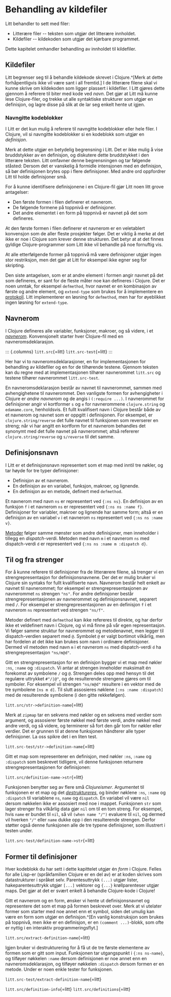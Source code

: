# Behandling av kildefiler

Litt behandler to sett med filer:

- Litterære filer -- teksten som utgjør det litterære innholdet.
- Kildefiler -- kildekoden som utgjør det kjørbare programmet.

Dette kapitelet omhandler behandling av innholdet til kildefiler.

## Kildefiler

Litt begrenser seg til å behandle kildekode skrevet i Clojure.^[Merk at
dette forhåpentligvis ikke vil være sant i all fremtid.] I de litterære
filene skal vi kunne skrive om kildekoden som ligger plassert i
kildefiler. I Litt gjøres dette gjennom å referere til biter med kode
ved *navn*. Det gjør at Litt må kunne lese Clojure-filer, og trekke ut
alle syntaktiske strukturer som utgjør en definisjon, og lagre disse på
slik at de lar seg enkelt hente ut igjen.

### Navngitte kodeblokker

I Litt er det kun mulig å referere til navngitte kodeblokker eller hele
filer. I Clojure, vil si navngitte kodeblokker si en kodeblokk som
utgjør en *definisjon*.

Merk at dette utgjør en betydelig begrensning i Litt. Det er ikke mulig
å vise bruddstykker av en definisjon, og diskutere dette bruddstykket i
den litterære teksten. Litt omfavner denne begrensningen og tar følgende
ståsted: Dersom det er vanskelig å formidle intensjonen med en
definisjon, så bør definisjonen brytes opp i flere definisjoner. Med
andre ord oppfordrer Litt til holde definisjoner små.

For å kunne identifisere definisjonene i en Clojure-fil gjør Litt noen
litt grove antagelser:

- Den første formen i filen definerer et navnerom.
- De følgende formene på toppnivå er definisjoner.
- Det andre elementet i en form på toppnivå er navnet på det som
  defineres.

At den første formen i filen definerer et navnerom er en veletablert
konvensjon som de aller fleste prosjekter følger. Det er viktig å merke
at det ikke er noe i Clojure som krever denne strukturen. Det betyr at
at det finnes gyldige Clojure-programmer som Litt ikke vil behandle på
noe fornuftig vis.

At alle etterfølgende former på toppnivå må være definisjoner utgjør
ingen stor restriksjon, men det gjør at Litt for eksempel ikke egner seg
for skripting.

Den siste antagelsen, som er at andre element i formen angir navnet på
det som defineres, er sant for de fleste måter noe kan defineres i
Clojure. Det er noen unntak, for eksempel `defmethod`, hvor navnet er en
kombinasjon av første og andre element, og `extend-type` som brukes for
å implementere en [protokoll](https://clojure.org/reference/protocols).
Litt implementerer en løsning for `defmethod`, men har for øyeblikket
ingen løsning for `extend-type`.

## Navnerom

I Clojure defineres alle variabler, funksjoner, makroer, og så videre, i
et [*navnerom*](https://clojure.org/reference/namespaces). Konvensjonelt
starter hver Clojure-fil med en navneromsdeklarasjon.

::: {.columns}
`litt.src`{=litt}
`litt.src-test`{=litt}
:::

Her har vi to navneromsdeklarasjoner, en for implementasjonen for
behandling av kildefiler og en for de tilhørende testene. Gjennom
teksten kan du regne med at implementasjonen tilhører navnerommet
`litt.src` og testene tilhører navnerommet `litt.src-test`.

En navneromsdeklarasjon består av navnet til navnerommet, sammen med
avhengighetene til navnerommet. Den vanligste formen for avhengigheter i
Clojure er *andre navnerom* og de angis i `(:require ...)`. I
navnerommet for definisjoner angir vi kortformer `s` og `e` for
navnerommene `clojure.string` og `edamame.core`, henholdsvis. Et fullt
kvalifisert navn i Clojure består både av et navnerom og navnet som er
oppgitt i definisjonen. For eksempel, er `clojure.string/reverse` det
fulle navnet til funksjonen som reverserer en streng; når vi har angitt
en kortform for et navnerom behandles det synonymt med det fulle navnet
på navnerommet; altså refererer `clojure.string/reverse` og `s/reverse`
til det samme.

## Definisjonsnavn

I Litt er et definisjonsnavn representert som et map med inntil tre
nøkler, og tar høyde for tre typer definisjoner:

- Definisjon av et navnerom.
- En definisjon av en variabel, funksjon, makroer, og lignende.
- En definisjon av en metode, definert med `defmethod`.

Et navnerom med navn `ns` er representert ved `{:ns ns}`. En definisjon
av en funksjon `f` i et navnerom `ns` er representert ved `{:ns ns :name
f}`. Definisjoner for variabler, makroer og lignende har samme form;
altså er en definisjon av en variabel `v` i et navnerom `ns`
representert ved `{:ns ns :name v}`.

[Metoder](https://clojure.org/reference/multimethods) følger samme
mønster som andre definisjoner, men inneholder i tillegg en
*dispatch*-verdi. Metoden med navn `m` i et navnerom `ns` med
dispatch-verdi `d` er representert ved `{:ns ns :name m :dispatch d}`.

## Til og fra strenger

For å kunne referere til definisjoner fra de litterærere filene, så
trenger vi en strengrepresentasjon for definisjonsnavnene. Der det er
mulig bruker vi Clojure sin syntaks for fullt kvalifiserte navn.
Navnerom består helt enkelt av navnet til navnerommet; for eksempel er
strengrepresentasjonen av navnerommet `ns` strengen `"ns"`. For andre
definisjoner består strengrepresentasjonen av navnerommet og
definisjonsnavnet, separert med `/`. For eksempel er
strengrepresentasjonen av en definisjon `f` i et navnerom `ns`
representert ved strengen `"ns/f"`.

Metoder definert med `defmethod` kan ikke refereres til direkte, og har
derfor ikke et veldefinert navn i Clojure, og vi må finne på vår egen
representasjon. Vi følger samme struktur for navnerommet og
metodenavnet, men legger til dispatch-verdien separert med `@`. Symbolet
`@` er valgt bortimot vilkårlig, men har fordelen at det ikke kan brukes
som navn i ordinære definisjoner. Dermed vil metoden med navn `m` i et
navnerom `ns` med dispatch-verdi `d` ha strengrepresentasjon `"ns/m@d"`.

Gitt en strengrepresentasjon for en definisjon bygger vi et map med
nøkler `:ns`, `:name` og `:dispatch`. Vi antar at strengen inneholder
maksimalt én forekomst av symbolene `/` og `@`. Strengen deles opp med
hensyn til det regulære uttrykket `#"/|@"`, og de resulterende strengene
gjøres om til symboler. For eksempel vil strengen `"ns/m@d"` resultere i
en vektor med de tre symbolene `[ns m d]`. Til slutt assosieres nøklene
`[:ns :name :dispatch]` med de resulterende symbolene (i den gitte
rekkefølgen).

`litt.src/str->definition-name`{=litt}

Merk at `zipmap` tar en sekvens med nøkler og en sekvens med verdier som
argument, og assosierer første nøkkel med første verdi, andre nøkkel med
andre verdi, og så videre, og terminerer så fort den går tom for nøkler
eller verdier. Det er grunnen til at denne funksjonen håndterer alle
typer definisjoner. La oss spikre det i en liten test.

`litt.src-test/str->definition-name`{=litt}

Gitt et map som representerer en definisjon, med nøkler `:ns`, `:name`
og `:dispatch` som beskrevet tidligere, vil denne funksjonen returnere
strengrepresentasjonen for definisjonen:

`litt.src/definition-name->str`{=litt}

Funksjonen benytter seg av flere små *Clojureismer*. Argumentet til
funksjonen er et map og det
[*destruktureres*](https://clojure.org/guides/destructuring), og binder
nøklene `:ns`, `:name` og `:dispatch` til variablene `ns`, `name` og
`dispatch`. En variabel vil være `nil` dersom nøkkelen ikke er assosiert
med noe i mappet. Funksjonen `str` som lager strenger fra vilkårlig data
gjør `nil` om til en tom streng. For eksempel, hvis `name` er bundet til
`nil`, så vil `(when name "/")` evaluere til `nil`, og dermed vil
hverken `"/"` eller `name` dukke opp i den resulterende strengen. Derfor
støtter også denne funksjonen alle de tre typene definisjoner, som
illustrert i testen under.

`litt.src-test/definition-name->str`{=litt}

## Former til definisjoner

Hver kodeblokk du har sett i dette kapittelet utgjør én *form* i
Clojure. Felles for alle Lisp-er (språkfamilien Clojure er en del av) er
at koden skrives som datastrukturer i språket selv. Parentesuttrykk
`(...)` utgjør lister, hakeparentesuttrykk utgjør `[...]` vektorer og
`{...}` krøllparenteser utgjør maps. Det gjør at det er svært enkelt å
behandle Clojure-kode i Clojure!

Gitt et navnerom og en form, ønsker vi hente ut definisjonsnavnet og
representere det som et map på formen beskrevet over. Merk at vi
utelater former som starter med noe annet enn et symbol, siden det
umulig kan være en form som utgjør en definisjon.^[En vanlig
konstruksjon som brukes på toppnivå, men ikke er en definisjon, er en
`(comment ...)`-blokk, som ofte er nyttig i en interaktiv
programmeringsflyt.]

`litt.src/extract-definition-name`{=litt}

Igjen bruker vi destrukturering for å få ut de tre første elementene av
formen som er gitt som input. Funksjonen tar utgangspunkt i `{:ns
ns-name}`, og tilføyer nøkkelen `:name` dersom definisjonen er noe annet
enn en navneromsdeklarasjon, og tilføyer nøkkelen `:dispatch` dersom
formen er en metode. Under er noen enkle tester for funksjonen.

`litt.src-test/extract-definition-name`{=litt}


`litt.src/definition-info`{=litt}
`litt.src/definitions`{=litt}

